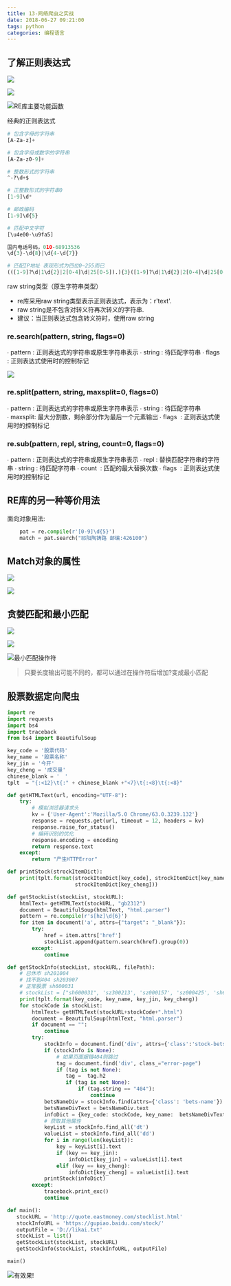 ```yaml
---
title: 13-网络爬虫之实战
date: 2018-06-27 09:21:00
tags: python
categories: 编程语言
---
```


## 了解正则表达式

![](https://upload-images.jianshu.io/upload_images/1662509-72ac5febd730333a.png?imageMogr2/auto-orient/strip%7CimageView2/2/w/1240)

![](https://upload-images.jianshu.io/upload_images/1662509-5237b7505ecf47b9.png?imageMogr2/auto-orient/strip%7CimageView2/2/w/1240)

![RE库主要功能函数](https://upload-images.jianshu.io/upload_images/1662509-da7e7467874b2418.png?imageMogr2/auto-orient/strip%7CimageView2/2/w/1240)

经典的正则表达式

```python
# 包含字母的字符串
[A-Za-z]+

# 包含字母或数字的字符串
[A-Za-z0-9]+

# 整数形式的字符串
^-?\d+$

# 正整数形式的字符串0
[1-9]\d*

# 邮政编码
[1-9]\d{5}

# 匹配中文字符
[\u4e00‐\u9fa5]

国内电话号码，010‐68913536
\d{3}-\d{8}|\d{4-\d{7}}

# 匹配IP地址 表现形式为四位0~255而已
(([1‐9]?\d|1\d{2}|2[0‐4]\d|25[0‐5]).){3}([1‐9]?\d|1\d{2}|2[0‐4]\d|25[0‐5])
```

raw string类型（原生字符串类型）
* re库采用raw string类型表示正则表达式，表示为：r'text'.
* raw string是不包含对转义符再次转义的字符串.
* 建议：当正则表达式包含转义符时，使用raw string

### re.search(pattern, string, flags=0)

∙ pattern : 正则表达式的字符串或原生字符串表示
∙ string : 待匹配字符串
∙ flags  : 正则表达式使用时的控制标记

![](https://upload-images.jianshu.io/upload_images/1662509-58007c0a4b225963.png?imageMogr2/auto-orient/strip%7CimageView2/2/w/1240)

### re.split(pattern, string, maxsplit=0, flags=0)

∙ pattern : 正则表达式的字符串或原生字符串表示
∙ string : 待匹配字符串
∙ maxsplit: 最大分割数，剩余部分作为最后一个元素输出
∙ flags  : 正则表达式使用时的控制标记

### re.sub(pattern, repl, string, count=0, flags=0)

∙ pattern : 正则表达式的字符串或原生字符串表示
∙ repl : 替换匹配字符串的字符串
∙ string : 待匹配字符串
∙ count  : 匹配的最大替换次数
∙ flags  : 正则表达式使用时的控制标记

## RE库的另一种等价用法

面向对象用法:

```python
    pat = re.compile(r'[0-9]\d{5}')
    match = pat.search("祁阳陶铸路 邮编:426100")
```

## Match对象的属性

![](https://upload-images.jianshu.io/upload_images/1662509-bffbaace6a347be1.png?imageMogr2/auto-orient/strip%7CimageView2/2/w/1240)

![](https://upload-images.jianshu.io/upload_images/1662509-638f19712f8e92ac.png?imageMogr2/auto-orient/strip%7CimageView2/2/w/1240)

## 贪婪匹配和最小匹配

![](https://upload-images.jianshu.io/upload_images/1662509-c0102ced93930c63.png?imageMogr2/auto-orient/strip%7CimageView2/2/w/1240)

![](https://upload-images.jianshu.io/upload_images/1662509-569252cdfb4ddb30.png?imageMogr2/auto-orient/strip%7CimageView2/2/w/1240)

![最小匹配操作符](https://upload-images.jianshu.io/upload_images/1662509-731fc3af8586fec0.png?imageMogr2/auto-orient/strip%7CimageView2/2/w/1240)

> 只要长度输出可能不同的，都可以通过在操作符后增加?变成最小匹配

## 股票数据定向爬虫

```python
import re
import requests
import bs4
import traceback
from bs4 import BeautifulSoup

key_code = '股票代码'
key_name = '股票名称'
key_jin = '今开'
key_cheng = '成交量'
chinese_blank = '　'
tplt  = "{:<12}\t{:" + chinese_blank +"<7}\t{:<8}\t{:<8}"

def getHTMLText(url, encoding="UTF-8"):
    try:
        # 模拟浏览器请求头
        kv = {'User-Agent':'Mozilla/5.0 Chrome/63.0.3239.132'}
        response = requests.get(url, timeout = 12, headers = kv)
        response.raise_for_status()
        # 编码识别的优化
        response.encoding = encoding
        return response.text
    except:
        return "产生HTTPError"

def printStock(strockItemDict):
    print(tplt.format(strockItemDict[key_code], strockItemDict[key_name], strockItemDict[key_jin],\
                      strockItemDict[key_cheng]))

def getStockList(stockList, stockURL):
    htmlText= getHTMLText(stockURL, "gb2312")
    document = BeautifulSoup(htmlText, "html.parser")
    pattern = re.compile(r's[hz]\d{6}')
    for item in document('a', attrs={"target": "_blank"}):
        try:
            href = item.attrs['href']
            stockList.append(pattern.search(href).group(0))
        except:
            continue

def getStockInfo(stockList, stockURL, filePath):
    # 已休市 sh201004
    # 找不到404 sh203007
    # 正常股票 sh600031
    # stockList = ["sh600031", 'sz300213', 'sz000157', 'sz000425', 'sh600380', 'sz300142', 'sh600161']
    print(tplt.format(key_code, key_name, key_jin, key_cheng))
    for stockCode in stockList:
        htmlText= getHTMLText(stockURL+stockCode+".html")
        document = BeautifulSoup(htmlText, "html.parser")
        if document == "":
            continue
        try:
            stockInfo = document.find('div', attrs={'class':'stock-bets'})
            if (stockInfo is None):
                # 如果页面报错404则跳过
                tag = document.find('div', class_="error-page")
                if (tag is not None):
                   tag =  tag.h2
                   if (tag is not None):
                       if (tag.string == "404"):
                           continue
            betsNameDiv = stockInfo.find(attrs={'class': 'bets-name'})
            betsNameDivText = betsNameDiv.text
            infoDict = {key_code: stockCode, key_name:  betsNameDivText.split()[0], key_jin: "--", key_cheng: "--"}
            # 获取其他属性
            keyList = stockInfo.find_all('dt')
            valueList = stockInfo.find_all('dd')
            for i in range(len(keyList)):
                key = keyList[i].text
                if (key == key_jin):
                    infoDict[key_jin] = valueList[i].text
                elif (key == key_cheng):
                    infoDict[key_cheng] = valueList[i].text
            printStock(infoDict)
        except:
            traceback.print_exc()
            continue

def main():
   stockURL = 'http://quote.eastmoney.com/stocklist.html'
   stockInfoURL = 'https://gupiao.baidu.com/stock/'
   outputFile = 'D://likai.txt'
   stockList = list()
   getStockList(stockList, stockURL)
   getStockInfo(stockList, stockInfoURL, outputFile)

main()
```

![有效果!](https://upload-images.jianshu.io/upload_images/1662509-96df07a2b136e51f.png?imageMogr2/auto-orient/strip%7CimageView2/2/w/1240)
